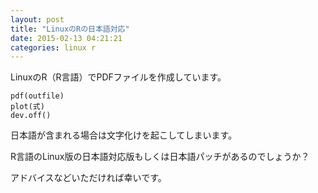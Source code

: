 ```yaml
---
layout: post
title: "LinuxのRの日本語対応"
date: 2015-02-13 04:21:21
categories: linux r
---
```

<p>LinuxのR（R言語）でPDFファイルを作成しています。</p>

<pre><code>pdf(outfile)
plot(式)
dev.off()
</code></pre>

<p>日本語が含まれる場合は文字化けを起こしてしまいます。</p>

<p>R言語のLinux版の日本語対応版もしくは日本語パッチがあるのでしょうか？</p>

<p>アドバイスなどいただければ幸いです。</p>
